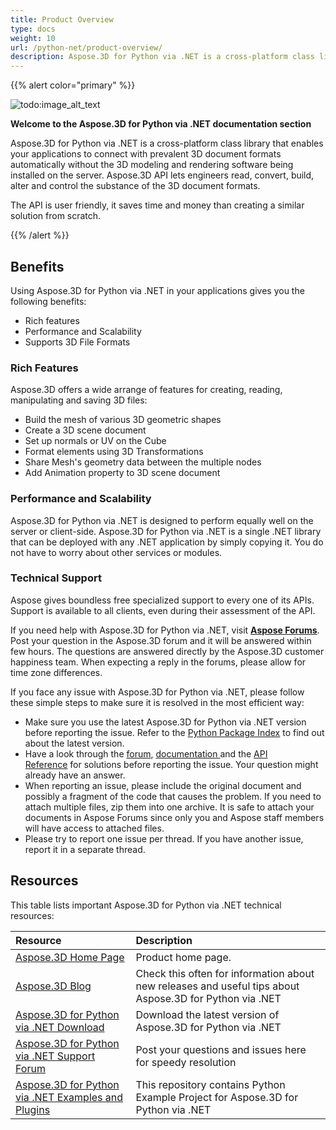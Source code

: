 ```yaml
---
title: Product Overview
type: docs
weight: 10
url: /python-net/product-overview/
description: Aspose.3D for Python via .NET is a cross-platform class library that enables your applications to connect with prevalent 3D document formats automatically without the 3D modeling and rendering software being installed on the server. Aspose.3D API lets engineers read, convert, build, alter and control the substance of the 3D document formats.
---
```


{{% alert color="primary" %}} 

![todo:image_alt_text](/3d/python-net/home_1.png)

**Welcome to the Aspose.3D for Python via .NET documentation section**

Aspose.3D for Python via .NET is a cross-platform class library that enables your applications to connect with prevalent 3D document formats automatically without the 3D modeling and rendering software being installed on the server. Aspose.3D API lets engineers read, convert, build, alter and control the substance of the 3D document formats.

The API is user friendly, it saves time and money than creating a similar solution from scratch.

{{% /alert %}} 
## **Benefits**
Using Aspose.3D for Python via .NET in your applications gives you the following benefits:

- Rich features
- Performance and Scalability
- Supports 3D File Formats
### **Rich Features**
Aspose.3D offers a wide arrange of features for creating, reading, manipulating and saving 3D files:

- Build the mesh of various 3D geometric shapes
- Create a 3D scene document
- Set up normals or UV on the Cube
- Format elements using 3D Transformations
- Share Mesh's geometry data between the multiple nodes
- Add Animation property to 3D scene document
### **Performance and Scalability**
Aspose.3D for Python via .NET is designed to perform equally well on the server or client-side. Aspose.3D for Python via .NET is a single .NET library that can be deployed with any .NET application by simply copying it. You do not have to worry about other services or modules.
### **Technical Support**
Aspose gives boundless free specialized support to every one of its APIs. Support is available to all clients, even during their assessment of the API.

If you need help with Aspose.3D for Python via .NET, visit [**Aspose Forums**](https://forum.aspose.com/). Post your question in the Aspose.3D forum and it will be answered within few hours. The questions are answered directly by the Aspose.3D customer happiness team. When expecting a reply in the forums, please allow for time zone differences.

If you face any issue with Aspose.3D for Python via .NET, please follow these simple steps to make sure it is resolved in the most efficient way:

- Make sure you use the latest Aspose.3D for Python via .NET version before reporting the issue. Refer to the [Python Package Index](https://pypi.org/project/aspose-3d/) to find out about the latest version.
- Have a look through the [forum](https://forum.aspose.com/c/3d), [documentation ](/3d/python-net/)and the [API Reference](https://reference.aspose.com/3d/net) for solutions before reporting the issue. Your question might already have an answer.
- When reporting an issue, please include the original document and possibly a fragment of the code that causes the problem. If you need to attach multiple files, zip them into one archive. It is safe to attach your documents in Aspose Forums since only you and Aspose staff members will have access to attached files.
- Please try to report one issue per thread. If you have another issue, report it in a separate thread.
## **Resources**
This table lists important Aspose.3D for Python via .NET technical resources:

|**Resource**|**Description**|
| :- | :- |
|[Aspose.3D Home Page](https://products.aspose.com/3d/python-net/)|Product home page.|
|[Aspose.3D Blog](https://blog.aspose.com/category/3d/)|Check this often for information about new releases and useful tips about Aspose.3D for Python via .NET|
|[Aspose.3D for Python via .NET Download](https://pypi.org/project/aspose-3d/)|Download the latest version of Aspose.3D for Python via .NET|
|[Aspose.3D for Python via .NET Support Forum](https://forum.aspose.com/c/3d/18)|Post your questions and issues here for speedy resolution|
|[Aspose.3D for Python via .NET Examples and Plugins](https://github.com/aspose-3d/Aspose.3D-for-Python-via-.NET)|This repository contains Python Example Project for Aspose.3D for Python via .NET|

